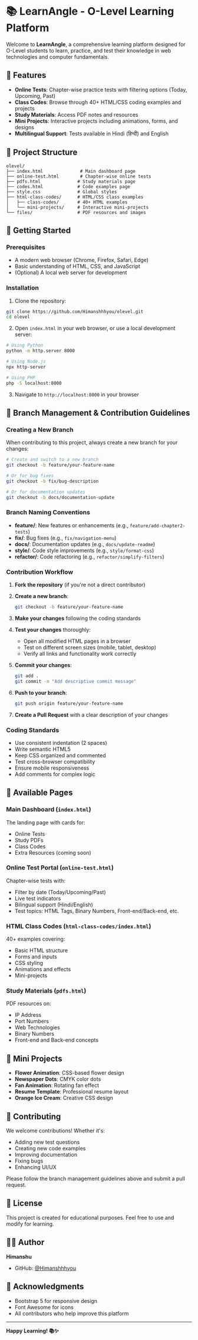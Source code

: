 # 📚 LearnAngle - O-Level Learning Platform

Welcome to **LearnAngle**, a comprehensive learning platform designed for O-Level students to learn, practice, and test their knowledge in web technologies and computer fundamentals.

## 🌟 Features

- **Online Tests**: Chapter-wise practice tests with filtering options (Today, Upcoming, Past)
- **Class Codes**: Browse through 40+ HTML/CSS coding examples and projects
- **Study Materials**: Access PDF notes and resources
- **Mini Projects**: Interactive projects including animations, forms, and designs
- **Multilingual Support**: Tests available in Hindi (हिन्दी) and English

## 📂 Project Structure

```
olevel/
├── index.html              # Main dashboard page
├── online-test.html        # Chapter-wise online tests
├── pdfs.html              # Study materials page
├── codes.html             # Code examples page
├── style.css              # Global styles
├── html-class-codes/      # HTML/CSS class examples
│   ├── class-codes/       # 40+ HTML examples
│   └── mini-projects/     # Interactive mini-projects
└── files/                 # PDF resources and images
```

## 🚀 Getting Started

### Prerequisites

- A modern web browser (Chrome, Firefox, Safari, Edge)
- Basic understanding of HTML, CSS, and JavaScript
- (Optional) A local web server for development

### Installation

1. Clone the repository:
```bash
git clone https://github.com/Himanshhhyou/olevel.git
cd olevel
```

2. Open `index.html` in your web browser, or use a local development server:
```bash
# Using Python
python -m http.server 8000

# Using Node.js
npx http-server

# Using PHP
php -S localhost:8000
```

3. Navigate to `http://localhost:8000` in your browser

## 🌿 Branch Management & Contribution Guidelines

### Creating a New Branch

When contributing to this project, always create a new branch for your changes:

```bash
# Create and switch to a new branch
git checkout -b feature/your-feature-name

# Or for bug fixes
git checkout -b fix/bug-description

# Or for documentation updates
git checkout -b docs/documentation-update
```

### Branch Naming Conventions

- **feature/**: New features or enhancements (e.g., `feature/add-chapter2-tests`)
- **fix/**: Bug fixes (e.g., `fix/navigation-menu`)
- **docs/**: Documentation updates (e.g., `docs/update-readme`)
- **style/**: Code style improvements (e.g., `style/format-css`)
- **refactor/**: Code refactoring (e.g., `refactor/simplify-filters`)

### Contribution Workflow

1. **Fork the repository** (if you're not a direct contributor)

2. **Create a new branch**:
   ```bash
   git checkout -b feature/your-feature-name
   ```

3. **Make your changes** following the coding standards

4. **Test your changes** thoroughly:
   - Open all modified HTML pages in a browser
   - Test on different screen sizes (mobile, tablet, desktop)
   - Verify all links and functionality work correctly

5. **Commit your changes**:
   ```bash
   git add .
   git commit -m "Add descriptive commit message"
   ```

6. **Push to your branch**:
   ```bash
   git push origin feature/your-feature-name
   ```

7. **Create a Pull Request** with a clear description of your changes

### Coding Standards

- Use consistent indentation (2 spaces)
- Write semantic HTML5
- Keep CSS organized and commented
- Test cross-browser compatibility
- Ensure mobile responsiveness
- Add comments for complex logic

## 📖 Available Pages

### Main Dashboard (`index.html`)
The landing page with cards for:
- Online Tests
- Study PDFs
- Class Codes
- Extra Resources (coming soon)

### Online Test Portal (`online-test.html`)
Chapter-wise tests with:
- Filter by date (Today/Upcoming/Past)
- Live test indicators
- Bilingual support (Hindi/English)
- Test topics: HTML Tags, Binary Numbers, Front-end/Back-end, etc.

### HTML Class Codes (`html-class-codes/index.html`)
40+ examples covering:
- Basic HTML structure
- Forms and inputs
- CSS styling
- Animations and effects
- Mini-projects

### Study Materials (`pdfs.html`)
PDF resources on:
- IP Address
- Port Numbers
- Web Technologies
- Binary Numbers
- Front-end and Back-end concepts

## 🎨 Mini Projects

- **Flower Animation**: CSS-based flower design
- **Newspaper Dots**: CMYK color dots
- **Fan Animation**: Rotating fan effect
- **Resume Template**: Professional resume layout
- **Orange Ice Cream**: Creative CSS design

## 🤝 Contributing

We welcome contributions! Whether it's:
- Adding new test questions
- Creating new code examples
- Improving documentation
- Fixing bugs
- Enhancing UI/UX

Please follow the branch management guidelines above and submit a pull request.

## 📝 License

This project is created for educational purposes. Feel free to use and modify for learning.

## 👨‍💻 Author

**Himanshu**
- GitHub: [@Himanshhhyou](https://github.com/Himanshhhyou)

## 🙏 Acknowledgments

- Bootstrap 5 for responsive design
- Font Awesome for icons
- All contributors who help improve this platform

---

**Happy Learning! 📚✨**
